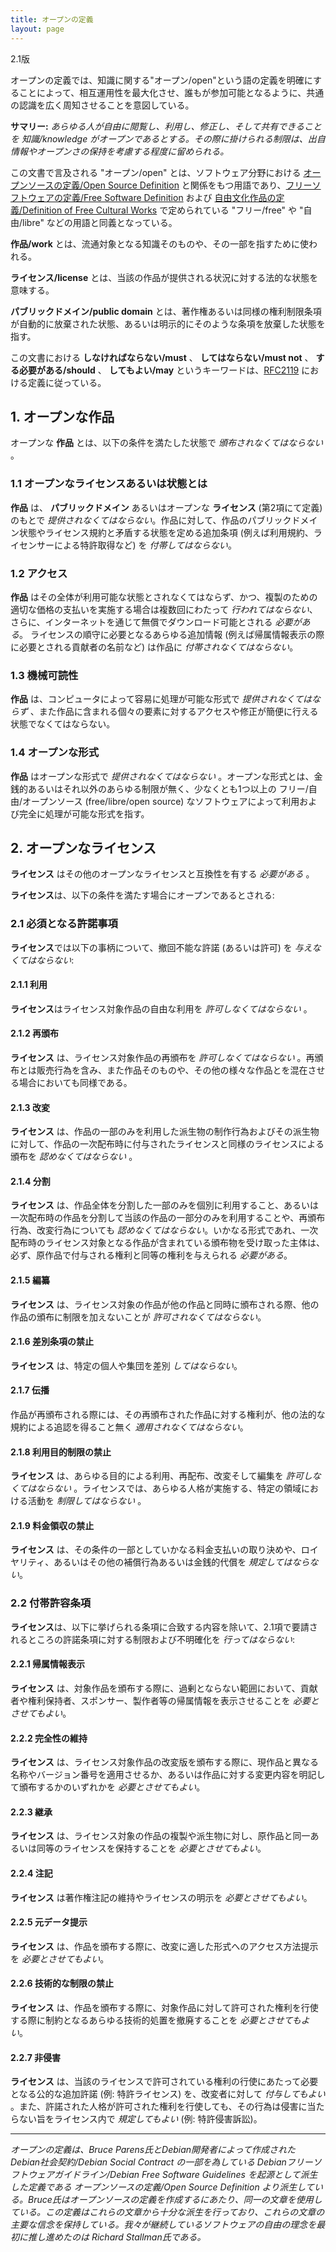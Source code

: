 ```yaml
---
title: オープンの定義
layout: page
---
```


2.1版

オープンの定義では、知識に関する"オープン/open"という語の定義を明確にすることによって、相互運用性を最大化させ、誰もが参加可能となるように、共通の認識を広く周知させることを意図している。

**サマリー:** *あらゆる人が自由に閲覧し、利用し、修正し、そして共有できることを 知識/knowledge がオープンであるとする。その際に掛けられる制限は、出自情報やオープンさの保持を考慮する程度に留められる。*

この文書で言及される "オープン/open" とは、ソフトウェア分野における [オープンソースの定義/Open Source Definition](https://ja.wikipedia.org/wiki/%E3%82%AA%E3%83%BC%E3%83%97%E3%83%B3%E3%82%BD%E3%83%BC%E3%82%B9%E3%81%AE%E5%AE%9A%E7%BE%A9) と関係をもつ用語であり、[フリーソフトウェアの定義/Free Software Definition](https://ja.wikipedia.org/wiki/%E3%83%95%E3%83%AA%E3%83%BC%E3%82%BD%E3%83%95%E3%83%88%E3%82%A6%E3%82%A7%E3%82%A2%E3%81%AE%E5%AE%9A%E7%BE%A9) および [自由文化作品の定義/Definition of Free Cultural Works](https://ja.wikipedia.org/wiki/%E8%87%AA%E7%94%B1%E6%96%87%E5%8C%96%E4%BD%9C%E5%93%81%E3%81%AE%E5%AE%9A%E7%BE%A9) で定められている "フリー/free" や "自由/libre" などの用語と同義となっている。

**作品/work** とは、流通対象となる知識そのものや、その一部を指すために使われる。

**ライセンス/license** とは、当該の作品が提供される状況に対する法的な状態を意味する。

**パブリックドメイン/public domain** とは、著作権あるいは同様の権利制限条項が自動的に放棄された状態、あるいは明示的にそのような条項を放棄した状態を指す。

この文書における **しなければならない/must** 、 **してはならない/must not** 、 **する必要がある/should** 、 **してもよい/may** というキーワードは、[RFC2119](https://www.ipa.go.jp/security/rfc/RFC2119JA.html) における定義に従っている。

## 1. オープンな作品

オープンな **作品** とは、以下の条件を満たした状態で *頒布されなくてはならない* 。

### 1.1 オープンなライセンスあるいは状態とは

**作品** は、 **パブリックドメイン** あるいはオープンな **ライセンス** (第2項にて定義) のもとで *提供されなくてはならない*。作品に対して、作品のパブリックドメイン状態やライセンス規約と矛盾する状態を定める追加条項 (例えば利用規約、ライセンサーによる特許取得など) を *付帯してはならない*。

### 1.2 アクセス

**作品** はその全体が利用可能な状態とされなくてはならず、かつ、複製のための適切な価格の支払いを実施する場合は複数回にわたって *行われてはならない*、さらに、インターネットを通じて無償でダウンロード可能とされる *必要がある*。
ライセンスの順守に必要となるあらゆる追加情報 (例えば帰属情報表示の際に必要とされる貢献者の名前など) は作品に *付帯されなくてはならない*。


### 1.3 機械可読性

**作品** は、コンピュータによって容易に処理が可能な形式で *提供されなくてはならず* 、また作品に含まれる個々の要素に対するアクセスや修正が簡便に行える状態でなくてはならない。

### 1.4 オープンな形式

**作品** はオープンな形式で *提供されなくてはならない* 。オープンな形式とは、金銭的あるいはそれ以外のあらゆる制限が無く、少なくとも1つ以上の フリー/自由/オープンソース (free/libre/open source) なソフトウェアによって利用および完全に処理が可能な形式を指す。

## 2. オープンなライセンス

**ライセンス** はその他のオープンなライセンスと互換性を有する *必要がある* 。

**ライセンス**は、以下の条件を満たす場合にオープンであるとされる:

### 2.1 必須となる許諾事項

**ライセンス**では以下の事柄について、撤回不能な許諾 (あるいは許可) を *与えなくてはならない*:

#### 2.1.1 利用

**ライセンス**はライセンス対象作品の自由な利用を *許可しなくてはならない* 。

#### 2.1.2 再頒布

**ライセンス** は、ライセンス対象作品の再頒布を *許可しなくてはならない* 。再頒布とは販売行為を含み、また作品そのものや、その他の様々な作品とを混在させる場合においても同様である。

#### 2.1.3 改変

**ライセンス** は、作品の一部のみを利用した派生物の制作行為およびその派生物に対して、作品の一次配布時に付与されたライセンスと同様のライセンスによる頒布を *認めなくてはならない* 。

#### 2.1.4 分割

**ライセンス** は、作品全体を分割した一部のみを個別に利用すること、あるいは一次配布時の作品を分割して当該の作品の一部分のみを利用することや、再頒布行為、改変行為についても *認めなくてはならない*。いかなる形式であれ、一次配布時のライセンス対象となる作品が含まれている頒布物を受け取った主体は、必ず、原作品で付与される権利と同等の権利を与えられる *必要がある*。

#### 2.1.5 編纂

**ライセンス** は、ライセンス対象の作品が他の作品と同時に頒布される際、他の作品の頒布に制限を加えないことが *許可されなくてはならない*。

#### 2.1.6 差別条項の禁止

**ライセンス** は、特定の個人や集団を差別 *してはならない*。

#### 2.1.7 伝播

作品が再頒布される際には、その再頒布された作品に対する権利が、他の法的な規約による追認を得ること無く *適用されなくてはならない*。

#### 2.1.8 利用目的制限の禁止

**ライセンス** は、あらゆる目的による利用、再配布、改変そして編集を *許可しなくてはならない* 。ライセンスでは、あらゆる人格が実施する、特定の領域における活動を *制限してはならない* 。

#### 2.1.9 料金領収の禁止

**ライセンス** は、その条件の一部としていかなる料金支払いの取り決めや、ロイヤリティ、あるいはその他の補償行為あるいは金銭的代償を *規定してはならない*。

### 2.2 付帯許容条項

**ライセンス**は、以下に挙げられる条項に合致する内容を除いて、2.1項で要請されるところの許諾条項に対する制限および不明確化を *行ってはならない*:

#### 2.2.1 帰属情報表示

**ライセンス** は、対象作品を頒布する際に、過剰とならない範囲において、貢献者や権利保持者、スポンサー、製作者等の帰属情報を表示させることを *必要とさせてもよい*。

#### 2.2.2 完全性の維持

**ライセンス** は、ライセンス対象作品の改変版を頒布する際に、現作品と異なる名称やバージョン番号を適用させるか、あるいは作品に対する変更内容を明記して頒布するかのいずれかを *必要とさせてもよい*。

#### 2.2.3 継承

**ライセンス** は、ライセンス対象の作品の複製や派生物に対し、原作品と同一あるいは同等のライセンスを保持することを *必要とさせてもよい*。

#### 2.2.4 注記

**ライセンス** は著作権注記の維持やライセンスの明示を *必要とさせてもよい*。

#### 2.2.5 元データ提示

**ライセンス** は、作品を頒布する際に、改変に適した形式へのアクセス方法提示を *必要とさせてもよい*。

#### 2.2.6 技術的な制限の禁止

**ライセンス** は、作品を頒布する際に、対象作品に対して許可された権利を行使する際に制約となるあらゆる技術的処置を撤廃することを *必要とさせてもよい*。

#### 2.2.7 非侵害

**ライセンス** は、当該のライセンスで許可されている権利の行使にあたって必要となる公的な追加許諾 (例: 特許ライセンス) を、改変者に対して *付与してもよい* 。また、許諾された人格が許可された権利を行使しても、その行為は侵害に当たらない旨をライセンス内で *規定してもよい* (例: 特許侵害訴訟)。

----
*オープンの定義は、Bruce Parens氏とDebian開発者によって作成された Debian社会契約/Debian Social Contract の一部を為している Debianフリーソフトウェアガイドライン/Debian Free Software Guidelines を起源として派生した定義である オープンソースの定義/Open Source Definition より派生している。Bruce氏はオープンソースの定義を作成するにあたり、同一の文章を使用している。この定義はこれらの文章から十分な派生を行っており、これらの文章の主要な信念を保持している。我々が継続しているソフトウェアの自由の理念を最初に推し進めたのは Richard Stallman氏である。*
